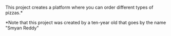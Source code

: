 This project creates a platform where you can order different types of pizzas.*

*Note that this project was created by a ten-year old that goes by the name "Smyan Reddy"
